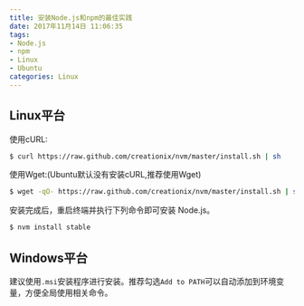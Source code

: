 ```yaml
---
title: 安装Node.js和npm的最佳实践
date: 2017年11月14日 11:06:35
tags:
- Node.js
- npm
- Linux
- Ubuntu
categories: Linux
---
```


## Linux平台

使用cURL:

```bash
$ curl https://raw.github.com/creationix/nvm/master/install.sh | sh
```

使用Wget:(Ubuntu默认没有安装cURL,推荐使用Wget)

```bash
$ wget -qO- https://raw.github.com/creationix/nvm/master/install.sh | sh
```

安装完成后，重启终端并执行下列命令即可安装 Node.js。

```bash
$ nvm install stable
```

## Windows平台

建议使用`.msi`安装程序进行安装。推荐勾选`Add to PATH`可以自动添加到环境变量，方便全局使用相关命令。
